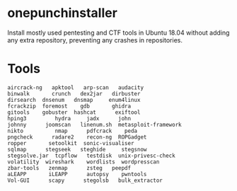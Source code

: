 # onepunchinstaller
Install mostly used pentesting and CTF tools in Ubuntu 18.04 without adding any extra repository, preventing any crashes in repositories.
# Tools
```
aircrack-ng   apktool   arp-scan   audacity
binwalk       crunch   dex2jar   dirbuster     
dirsearch  dnsenum   dnsmap     enum4linux
fcrackzip  foremost    gdb       ghidra
gitools    gobuster  hashcat      exiftool
hping3         hydra     jadx	   john
johnny      joomscan   linenum.sh  metasploit-framework
nikto          nmap      pdfcrack    peda  
pngcheck      radare2    recon-ng  ROPGadget  
ropper       setoolkit  sonic-visualiser 
sqlmap      stegseek   steghide   	stegsnow  
stegsolve.jar  tcpflow   testdisk  unix-privesc-check  
volatility  wireshark    wordlists  wordpresscan 
zbar-tools   zenmap      zsteg 	 peepdf
aLEAPP       iLEAPP      autopsy    pwntools
Vol-GUI      scapy      stegolsb   bulk_extractor
```
